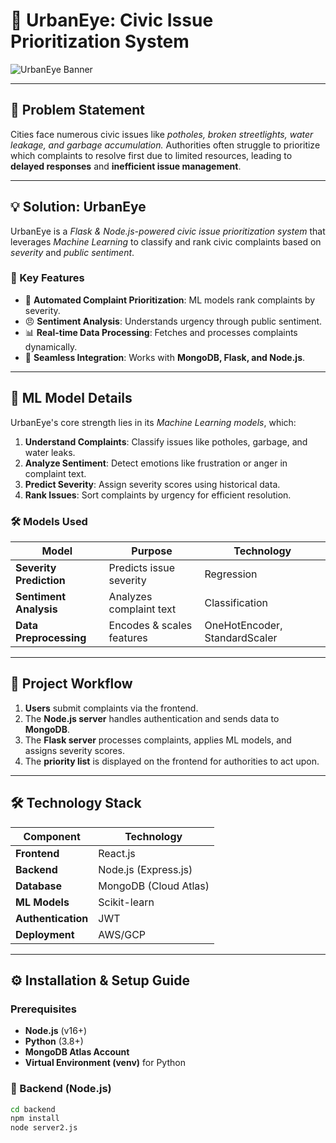 # 🌆 UrbanEye: Civic Issue Prioritization System

![UrbanEye Banner](path-to-banner-image-or-url) <!-- Add a project banner here -->

---

## 📌 Problem Statement
Cities face numerous civic issues like *potholes, broken streetlights, water leakage, and garbage accumulation.* Authorities often struggle to prioritize which complaints to resolve first due to limited resources, leading to **delayed responses** and **inefficient issue management**.

---

## 💡 Solution: UrbanEye
UrbanEye is a *Flask & Node.js-powered civic issue prioritization system* that leverages *Machine Learning* to classify and rank civic complaints based on *severity* and *public sentiment*.

### 🔑 Key Features
- 🚦 **Automated Complaint Prioritization**: ML models rank complaints by severity.
- 😠 **Sentiment Analysis**: Understands urgency through public sentiment.
- 📊 **Real-time Data Processing**: Fetches and processes complaints dynamically.
- 🔗 **Seamless Integration**: Works with **MongoDB, Flask, and Node.js**.

---

## 🧠 ML Model Details
UrbanEye's core strength lies in its *Machine Learning models*, which:
1. **Understand Complaints**: Classify issues like potholes, garbage, and water leaks.
2. **Analyze Sentiment**: Detect emotions like frustration or anger in complaint text.
3. **Predict Severity**: Assign severity scores using historical data.
4. **Rank Issues**: Sort complaints by urgency for efficient resolution.

### 🛠 Models Used
| Model                  | Purpose                    | Technology       |
|------------------------|---------------------------|------------------|
| **Severity Prediction** | Predicts issue severity   | Regression       |
| **Sentiment Analysis**  | Analyzes complaint text   | Classification   |
| **Data Preprocessing**  | Encodes & scales features | OneHotEncoder, StandardScaler |

---

## 🔄 Project Workflow
1. **Users** submit complaints via the frontend.
2. The **Node.js server** handles authentication and sends data to **MongoDB**.
3. The **Flask server** processes complaints, applies ML models, and assigns severity scores.
4. The **priority list** is displayed on the frontend for authorities to act upon.

---

## 🛠 Technology Stack
| Component      | Technology           |
|---------------|----------------------|
| **Frontend**   | React.js             |
| **Backend**    | Node.js (Express.js) |
| **Database**   | MongoDB (Cloud Atlas) |
| **ML Models**  | Scikit-learn         |
| **Authentication** | JWT               |
| **Deployment** | AWS/GCP              |

---

## ⚙ Installation & Setup Guide

### Prerequisites
- **Node.js** (v16+)
- **Python** (3.8+)
- **MongoDB Atlas Account**
- **Virtual Environment (venv)** for Python

### 🔧 Backend (Node.js)
```bash
cd backend
npm install
node server2.js
```
